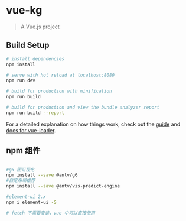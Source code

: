 # vue-kg

> A Vue.js project

## Build Setup

``` bash
# install dependencies
npm install

# serve with hot reload at localhost:8080
npm run dev

# build for production with minification
npm run build

# build for production and view the bundle analyzer report
npm run build --report
```

For a detailed explanation on how things work, check out the [guide](http://vuejs-templates.github.io/webpack/) and [docs for vue-loader](http://vuejs.github.io/vue-loader).


## npm 组件

``` bash

#g6 图可视化
npm install --save @antv/g6
#自定布局推荐
npm install --save @antv/vis-predict-engine

#element-ui 2.x
npm i element-ui -S

# fetch 不需要安装，vue 中可以直接使用

```